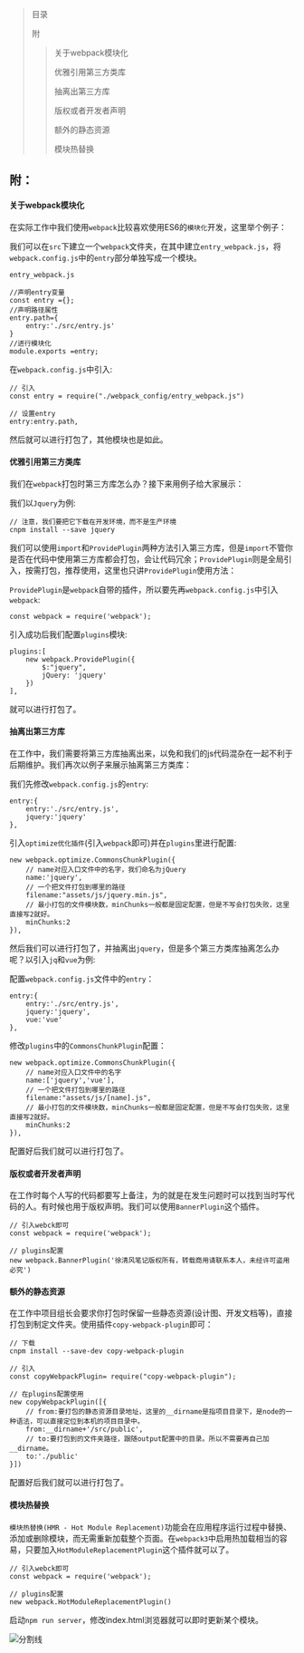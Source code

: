 > 目录
> 
> 附
>
> > 关于webpack模块化
> >
> > 优雅引用第三方类库
> >
> > 抽离出第三方库
> >
> > 版权或者开发者声明
> >
> > 额外的静态资源
> >
> > 模块热替换

附：
---
#### 关于webpack模块化
在实际工作中我们使用`webpack`比较喜欢使用ES6的`模块化`开发，这里举个例子：

我们可以在`src`下建立一个`webpack`文件夹，在其中建立`entry_webpack.js`，将`webpack.config.js`中的`entry`部分单独写成一个模块。

    entry_webpack.js
    
    //声明entry变量
    const entry ={};  
    //声明路径属性
    entry.path={
        entry:'./src/entry.js'  
    }
    //进行模块化
    module.exports =entry;

在`webpack.config.js`中引入:

    // 引入
    const entry = require("./webpack_config/entry_webpack.js")

    // 设置entry
    entry:entry.path,
    
然后就可以进行打包了，其他模块也是如此。

#### 优雅引用第三方类库
我们在`webpack`打包时第三方库怎么办？接下来用例子给大家展示：

我们以`Jquery`为例:

    // 注意，我们要把它下载在开发环境，而不是生产环境
    cnpm install --save jquery
    
我们可以使用`import`和`ProvidePlugin`两种方法引入第三方库，但是`import`不管你是否在代码中使用第三方库都会打包，会让代码冗余；`ProvidePlugin`则是全局引入，按需打包，推荐使用，这里也只讲`ProvidePlugin`使用方法：

`ProvidePlugin`是`webpack`自带的插件，所以要先再`webpack.config.js`中引入`webpack`:

    const webpack = require('webpack');
    
引入成功后我们配置`plugins`模块:

    plugins:[
        new webpack.ProvidePlugin({
            $:"jquery",
            jQuery: 'jquery'
        })
    ],

就可以进行打包了。

#### 抽离出第三方库
在工作中，我们需要将第三方库抽离出来，以免和我们的js代码混杂在一起不利于后期维护。我们再次以例子来展示抽离第三方类库：

我们先修改`webpack.config.js`的`entry`:

    entry:{
        entry:'./src/entry.js',
        jquery:'jquery'
    },

引入`optimize优化插件`(引入`webpack`即可)并在`plugins`里进行配置:

    new webpack.optimize.CommonsChunkPlugin({
        // name对应入口文件中的名字，我们命名为jQuery
        name:'jquery',
        // 一个把文件打包到哪里的路径
        filename:"assets/js/jquery.min.js",
        // 最小打包的文件模块数，minChunks一般都是固定配置，但是不写会打包失败，这里直接写2就好。
        minChunks:2
    }),

然后我们可以进行打包了，并抽离出`jquery`，但是多个第三方类库抽离怎么办呢？以引入`jq`和`vue`为例:

配置`webpack.config.js`文件中的`entry`：

    entry:{
        entry:'./src/entry.js',
        jquery:'jquery',
        vue:'vue'
    },

修改`plugins`中的`CommonsChunkPlugin`配置：

    new webpack.optimize.CommonsChunkPlugin({
        // name对应入口文件中的名字
        name:['jquery','vue'],
        // 一个把文件打包到哪里的路径
        filename:"assets/js/[name].js",
        // 最小打包的文件模块数，minChunks一般都是固定配置，但是不写会打包失败，这里直接写2就好。
        minChunks:2
    }),

配置好后我们就可以进行打包了。

#### 版权或者开发者声明
在工作时每个人写的代码都要写上备注，为的就是在发生问题时可以找到当时写代码的人。有时候也用于版权声明。我们可以使用`BannerPlugin`这个插件。

    // 引入webck即可
    const webpack = require('webpack');
    
    // plugins配置
    new webpack.BannerPlugin('徐清风笔记版权所有，转载商用请联系本人，未经许可盗用必究')

#### 额外的静态资源
在工作中项目组长会要求你打包时保留一些静态资源(设计图、开发文档等)，直接打包到制定文件夹。使用插件`copy-webpack-plugin`即可：

    // 下载
    cnpm install --save-dev copy-webpack-plugin
    
    // 引入
    const copyWebpackPlugin= require("copy-webpack-plugin");
    
    // 在plugins配置使用
    new copyWebpackPlugin([{
        // from:要打包的静态资源目录地址，这里的__dirname是指项目目录下，是node的一种语法，可以直接定位到本机的项目目录中。
        from:__dirname+'/src/public',
        // to:要打包到的文件夹路径，跟随output配置中的目录。所以不需要再自己加__dirname。
        to:'./public'
    }])

配置好后我们就可以进行打包了。

#### 模块热替换
`模块热替换(HMR - Hot Module Replacement)`功能会在应用程序运行过程中替换、添加或删除模块，而无需重新加载整个页面。在`webpack3`中启用热加载相当的容易，只要加入`HotModuleReplacementPlugin`这个插件就可以了。

    // 引入webck即可
    const webpack = require('webpack');
    
    // plugins配置
    new webpack.HotModuleReplacementPlugin()
    
启动`npm run server`，修改index.html浏览器就可以即时更新某个模块。

![分割线](https://thumbnail0.baidupcs.com/thumbnail/9c0f8419c448613afe5e9ce4e03c42dd?fid=1737706044-250528-418203039170764&time=1517058000&rt=sh&sign=FDTAER-DCb740ccc5511e5e8fedcff06b081203-Qkr71fUc1rIISl3r2mSINMehzCM%3D&expires=8h&chkv=0&chkbd=0&chkpc=&dp-logid=624108863495940664&dp-callid=0&size=c710_u400&quality=100&vuk=-&ft=video)